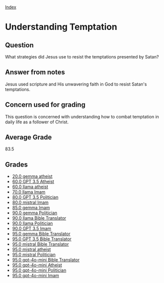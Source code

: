 
[Index](../index.md)
# Understanding Temptation
## Question
What strategies did Jesus use to resist the temptations presented by Satan?

## Answer from notes
Jesus used scripture and His unwavering faith in God to resist Satan's temptations.

## Concern used for grading
This question is concerned with understanding how to combat temptation in daily life as a follower of Christ.

## Average Grade
83.5

## Grades
 * [20.0 gemma atheist](../answers/gemma_atheist/Understanding_Temptation.md)
 * [60.0 GPT 3.5 Atheist](../answers/GPT_3.5_Atheist/Understanding_Temptation.md)
 * [60.0 llama atheist](../answers/llama_atheist/Understanding_Temptation.md)
 * [70.0 llama Imam](../answers/llama_Imam/Understanding_Temptation.md)
 * [80.0 GPT 3.5 Politician](../answers/GPT_3.5_Politician/Understanding_Temptation.md)
 * [80.0 mistral Imam](../answers/mistral_Imam/Understanding_Temptation.md)
 * [85.0 gemma Imam](../answers/gemma_Imam/Understanding_Temptation.md)
 * [90.0 gemma Politician](../answers/gemma_Politician/Understanding_Temptation.md)
 * [90.0 llama Bible Translator](../answers/llama_Bible_Translator/Understanding_Temptation.md)
 * [90.0 llama Politician](../answers/llama_Politician/Understanding_Temptation.md)
 * [90.0 GPT 3.5 Imam](../answers/GPT_3.5_Imam/Understanding_Temptation.md)
 * [95.0 gemma Bible Translator](../answers/gemma_Bible_Translator/Understanding_Temptation.md)
 * [95.0 GPT 3.5 Bible Translator](../answers/GPT_3.5_Bible_Translator/Understanding_Temptation.md)
 * [95.0 mistral Bible Translator](../answers/mistral_Bible_Translator/Understanding_Temptation.md)
 * [95.0 mistral atheist](../answers/mistral_atheist/Understanding_Temptation.md)
 * [95.0 mistral Politician](../answers/mistral_Politician/Understanding_Temptation.md)
 * [95.0 gpt-4o-mini Bible Translator](../answers/gpt-4o-mini_Bible_Translator/Understanding_Temptation.md)
 * [95.0 gpt-4o-mini Atheist](../answers/gpt-4o-mini_Atheist/Understanding_Temptation.md)
 * [95.0 gpt-4o-mini Politician](../answers/gpt-4o-mini_Politician/Understanding_Temptation.md)
 * [95.0 gpt-4o-mini Imam](../answers/gpt-4o-mini_Imam/Understanding_Temptation.md)
